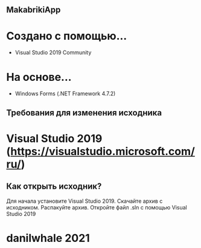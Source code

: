 ## MakabrikiApp
# Создано с помощью...
- Visual Studio 2019 Community
# На основе...
- Windows Forms (.NET Framework 4.7.2)
## Требования для изменения исходника
# Visual Studio 2019 (https://visualstudio.microsoft.com/ru/)
## Как открыть исходник?
Для начала установите Visual Studio 2019.
Скачайте архив с исходником.
Распакуйте архив.
Откройте файл .sln с помощью Visual Studio 2019
# danilwhale 2021

